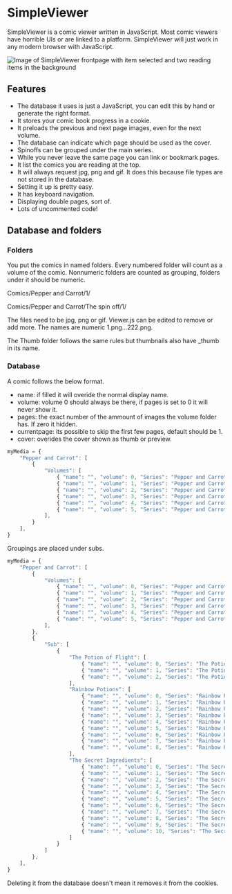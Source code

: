 # SimpleViewer

SimpleViewer is a comic viewer written in JavaScript. Most comic viewers have horrible UIs or are linked to a platform. SimpleViewer will just work in any modern browser with JavaScript.

![Image of SimpleViewer frontpage with item selected and two reading items in the background](https://i.imgur.com/4BtfdVL.png)

## Features
- The database it uses is just a JavaScript, you can edit this by hand or generate the right format.
- It stores your comic book progress in a cookie.
- It preloads the previous and next page images, even for the next volume.
- The database can indicate which page should be used as the cover.
- Spinoffs can be grouped under the main series.
- While you never leave the same page you can link or bookmark pages.
- It list the comics you are reading at the top.
- It will always request jpg, png and gif. It does this because file types are not stored in the database.
- Setting it up is pretty easy.
- It has keyboard navigation.
- Displaying double pages, sort of.
- Lots of uncommented code!

## Database and folders

### Folders
You put the comics in named folders. Every numbered folder will count as a volume of the comic. Nonnumeric folders are counted as grouping, folders under it should be numeric.


Comics/Pepper and Carrot/1/

Comics/Pepper and Carrot/The spin off/1/

The files need to be jpg, png or gif. Viewer.js can be edited to remove or add more. The names are numeric 1.png...222.png.

The Thumb folder follows the same rules but thumbnails also have _thumb in its name.


### Database

A comic follows the below format.

- name: if filled it will overide the normal display name.
- volume: volume 0 should always be there, if pages is set to 0 it will never show it.
- pages: the exact number of the ammount of images the volume folder has. If zero it hidden.
- currentpage: its possible to skip the first few pages, default should be 1.
- cover: overides the cover shown as thumb or preview.

```javascript
myMedia = {
	"Pepper and Carrot": [
		{
			"Volumes": [
				{ "name": "", "volume": 0, "Series": "Pepper and Carrot", "pages": 0, "currentpage": 1, "cover": 0 },
				{ "name": "", "volume": 1, "Series": "Pepper and Carrot", "pages": 10, "currentpage": 1, "cover": 0 },
				{ "name": "", "volume": 2, "Series": "Pepper and Carrot", "pages": 20, "currentpage": 1, "cover": 0 },
				{ "name": "", "volume": 3, "Series": "Pepper and Carrot", "pages": 30, "currentpage": 1, "cover": 0 },
				{ "name": "", "volume": 4, "Series": "Pepper and Carrot", "pages": 40, "currentpage": 1, "cover": 0 },
				{ "name": "", "volume": 5, "Series": "Pepper and Carrot", "pages": 50, "currentpage": 1, "cover": 0 }
			],
		}
    ],
}
```
Groupings are placed under subs.
```javascript
myMedia = {
	"Pepper and Carrot": [
		{
			"Volumes": [
				{ "name": "", "volume": 0, "Series": "Pepper and Carrot", "pages": 0, "currentpage": 1, "cover": 0 },
				{ "name": "", "volume": 1, "Series": "Pepper and Carrot", "pages": 10, "currentpage": 1, "cover": 0 },
				{ "name": "", "volume": 2, "Series": "Pepper and Carrot", "pages": 20, "currentpage": 1, "cover": 0 },
				{ "name": "", "volume": 3, "Series": "Pepper and Carrot", "pages": 30, "currentpage": 1, "cover": 0 },
				{ "name": "", "volume": 4, "Series": "Pepper and Carrot", "pages": 40, "currentpage": 1, "cover": 0 },
				{ "name": "", "volume": 5, "Series": "Pepper and Carrot", "pages": 50, "currentpage": 1, "cover": 0 }
			],
        },
        {
			"Sub": [
				{
					"The Potion of Flight": [
						{ "name": "", "volume": 0, "Series": "The Potion of Flight", "pages": 0, "currentpage": 1, "cover": 0 },
						{ "name": "", "volume": 1, "Series": "The Potion of Flight", "pages": 10, "currentpage": 1, "cover": 0 },
						{ "name": "", "volume": 2, "Series": "The Potion of Flight", "pages": 20, "currentpage": 1, "cover": 0 }
					],
					"Rainbow Potions": [
						{ "name": "", "volume": 0, "Series": "Rainbow Potions", "pages": 0, "currentpage": 1, "cover": 0 },
						{ "name": "", "volume": 1, "Series": "Rainbow Potions", "pages": 10, "currentpage": 1, "cover": 0 },
						{ "name": "", "volume": 2, "Series": "Rainbow Potions", "pages": 20, "currentpage": 1, "cover": 0 },
						{ "name": "", "volume": 3, "Series": "Rainbow Potions", "pages": 30, "currentpage": 1, "cover": 0 },
						{ "name": "", "volume": 4, "Series": "Rainbow Potions", "pages": 40, "currentpage": 1, "cover": 0 },
						{ "name": "", "volume": 5, "Series": "Rainbow Potions", "pages": 50, "currentpage": 1, "cover": 0 },
						{ "name": "", "volume": 6, "Series": "Rainbow Potions", "pages": 60, "currentpage": 1, "cover": 0 },
						{ "name": "", "volume": 7, "Series": "Rainbow Potions", "pages": 70, "currentpage": 1, "cover": 0 },
						{ "name": "", "volume": 8, "Series": "Rainbow Potions", "pages": 80, "currentpage": 1, "cover": 0 }
					],
					"The Secret Ingredients": [
						{ "name": "", "volume": 0, "Series": "The Secret Ingredients", "pages": 0, "currentpage": 1, "cover": 0 },
						{ "name": "", "volume": 1, "Series": "The Secret Ingredients", "pages": 10, "currentpage": 1, "cover": 0 },
						{ "name": "", "volume": 2, "Series": "The Secret Ingredients", "pages": 20, "currentpage": 1, "cover": 0 },
						{ "name": "", "volume": 3, "Series": "The Secret Ingredients", "pages": 30, "currentpage": 1, "cover": 0 },
						{ "name": "", "volume": 4, "Series": "The Secret Ingredients", "pages": 40, "currentpage": 1, "cover": 0 },
						{ "name": "", "volume": 5, "Series": "The Secret Ingredients", "pages": 50, "currentpage": 1, "cover": 0 },
						{ "name": "", "volume": 6, "Series": "The Secret Ingredients", "pages": 60, "currentpage": 1, "cover": 0 },
						{ "name": "", "volume": 7, "Series": "The Secret Ingredients", "pages": 70, "currentpage": 1, "cover": 0 },
						{ "name": "", "volume": 8, "Series": "The Secret Ingredients", "pages": 80, "currentpage": 1, "cover": 0 },
						{ "name": "", "volume": 9, "Series": "The Secret Ingredients", "pages": 90, "currentpage": 1, "cover": 0 },
						{ "name": "", "volume": 10, "Series": "The Secret Ingredients", "pages": 10, "currentpage": 1, "cover": 0 }
					]
				}
			]
		},
    ],
}
```

Deleting it from the database doesn't mean it removes it from the cookies.
